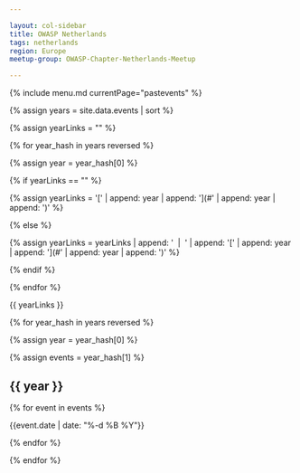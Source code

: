 ```yaml
---

layout: col-sidebar
title: OWASP Netherlands
tags: netherlands
region: Europe
meetup-group: OWASP-Chapter-Netherlands-Meetup

---
```


{% include menu.md currentPage="pastevents" %} 

{% assign years = site.data.events | sort %}

{% assign yearLinks = "" %}

{% for year_hash in years reversed %}

{% assign year = year_hash[0] %}

{% if yearLinks == "" %}

{% assign yearLinks = '[' | append: year | append: '](#' | append: year | append: ')' %}

{% else %}

{% assign yearLinks = yearLinks | append: ' &nbsp;&#124;&nbsp; ' | append: '[' | append: year | append: '](#' | append: year | append: ')' %}

{% endif %}

{% endfor %}

{{ yearLinks }}

{% for year_hash in years reversed %}

{% assign year = year_hash[0] %}

{% assign events = year_hash[1] %}

## {{ year }}

{% for event in events %}

{{event.date | date: "%-d %B %Y"}}

{% endfor %}

{% endfor %}
